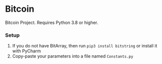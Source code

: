# Bitcoin
Bitcoin Project. Requires Python 3.8 or higher.

### Setup
1. If you do not have BitArray, then run `pip3 install bitstring` or install it with PyCharm
2. Copy-paste your parameters into a file named `Constants.py`
